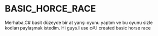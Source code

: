 # BASIC_HORCE_RACE
Merhaba,C# basit düzeyde bir at yarışı oyunu yaptım ve bu oyunu sizle kodları paylaşmak istedim.
Hi guys.I use c#.I created basic horse race
